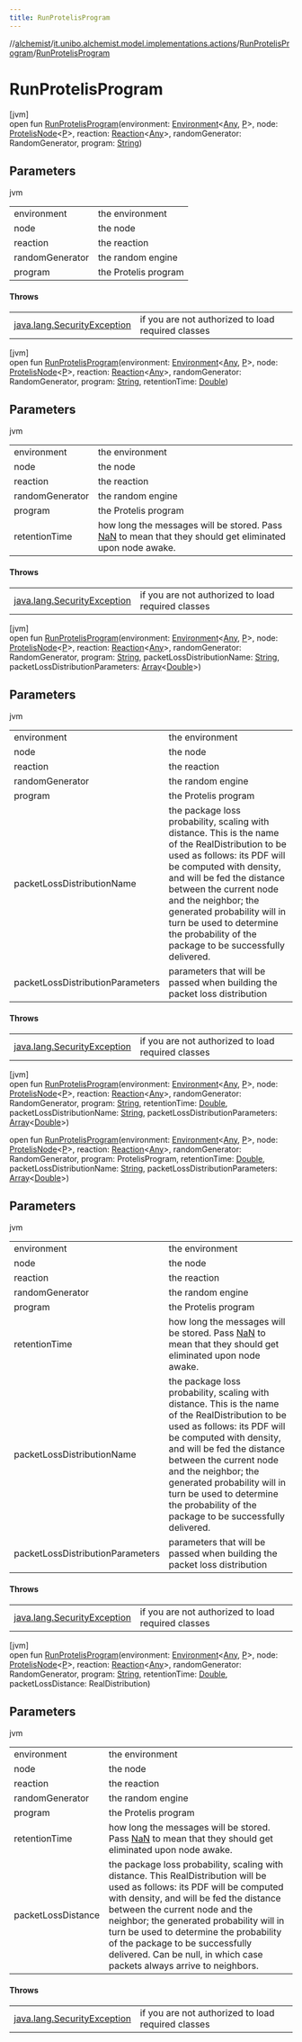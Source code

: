 ```yaml
---
title: RunProtelisProgram
---
```

//[alchemist](../../../index.html)/[it.unibo.alchemist.model.implementations.actions](../index.html)/[RunProtelisProgram](index.html)/[RunProtelisProgram](-run-protelis-program.html)



# RunProtelisProgram



[jvm]\
open fun [RunProtelisProgram](-run-protelis-program.html)(environment: [Environment](../../it.unibo.alchemist.model.interfaces/-environment/index.html)<[Any](https://kotlinlang.org/api/latest/jvm/stdlib/kotlin/-any/index.html), [P](../../it.unibo.alchemist.model.implementations.nodes/-protelis-node/index.html)>, node: [ProtelisNode](../../it.unibo.alchemist.model.implementations.nodes/-protelis-node/index.html)<[P](../../it.unibo.alchemist.model.implementations.nodes/-protelis-node/index.html)>, reaction: [Reaction](../../it.unibo.alchemist.model.interfaces/-reaction/index.html)<[Any](https://kotlinlang.org/api/latest/jvm/stdlib/kotlin/-any/index.html)>, randomGenerator: RandomGenerator, program: [String](https://docs.oracle.com/javase/8/docs/api/java/lang/String.html))



## Parameters


jvm

| | |
|---|---|
| environment | the environment |
| node | the node |
| reaction | the reaction |
| randomGenerator | the random engine |
| program | the Protelis program |



#### Throws


| | |
|---|---|
| [java.lang.SecurityException](https://docs.oracle.com/javase/8/docs/api/java/lang/SecurityException.html) | if you are not authorized to load required classes |




[jvm]\
open fun [RunProtelisProgram](-run-protelis-program.html)(environment: [Environment](../../it.unibo.alchemist.model.interfaces/-environment/index.html)<[Any](https://kotlinlang.org/api/latest/jvm/stdlib/kotlin/-any/index.html), [P](../../it.unibo.alchemist.model.implementations.nodes/-protelis-node/index.html)>, node: [ProtelisNode](../../it.unibo.alchemist.model.implementations.nodes/-protelis-node/index.html)<[P](../../it.unibo.alchemist.model.implementations.nodes/-protelis-node/index.html)>, reaction: [Reaction](../../it.unibo.alchemist.model.interfaces/-reaction/index.html)<[Any](https://kotlinlang.org/api/latest/jvm/stdlib/kotlin/-any/index.html)>, randomGenerator: RandomGenerator, program: [String](https://docs.oracle.com/javase/8/docs/api/java/lang/String.html), retentionTime: [Double](https://kotlinlang.org/api/latest/jvm/stdlib/kotlin/-double/index.html))



## Parameters


jvm

| | |
|---|---|
| environment | the environment |
| node | the node |
| reaction | the reaction |
| randomGenerator | the random engine |
| program | the Protelis program |
| retentionTime | how long the messages will be stored. Pass [NaN](https://docs.oracle.com/javase/8/docs/api/java/lang/Double.html#NaN--) to mean that they should get eliminated upon node awake. |



#### Throws


| | |
|---|---|
| [java.lang.SecurityException](https://docs.oracle.com/javase/8/docs/api/java/lang/SecurityException.html) | if you are not authorized to load required classes |




[jvm]\
open fun [RunProtelisProgram](-run-protelis-program.html)(environment: [Environment](../../it.unibo.alchemist.model.interfaces/-environment/index.html)<[Any](https://kotlinlang.org/api/latest/jvm/stdlib/kotlin/-any/index.html), [P](../../it.unibo.alchemist.model.implementations.nodes/-protelis-node/index.html)>, node: [ProtelisNode](../../it.unibo.alchemist.model.implementations.nodes/-protelis-node/index.html)<[P](../../it.unibo.alchemist.model.implementations.nodes/-protelis-node/index.html)>, reaction: [Reaction](../../it.unibo.alchemist.model.interfaces/-reaction/index.html)<[Any](https://kotlinlang.org/api/latest/jvm/stdlib/kotlin/-any/index.html)>, randomGenerator: RandomGenerator, program: [String](https://docs.oracle.com/javase/8/docs/api/java/lang/String.html), packetLossDistributionName: [String](https://docs.oracle.com/javase/8/docs/api/java/lang/String.html), packetLossDistributionParameters: [Array](https://kotlinlang.org/api/latest/jvm/stdlib/kotlin/-array/index.html)<[Double](https://kotlinlang.org/api/latest/jvm/stdlib/kotlin/-double/index.html)>)



## Parameters


jvm

| | |
|---|---|
| environment | the environment |
| node | the node |
| reaction | the reaction |
| randomGenerator | the random engine |
| program | the Protelis program |
| packetLossDistributionName | the package loss probability, scaling with distance. This is the name of the RealDistribution to be used as follows: its PDF will be computed with density, and will be fed the distance between the current node and the neighbor; the generated probability will in turn be used to determine the probability of the package to be successfully delivered. |
| packetLossDistributionParameters | parameters that will be passed when building the packet loss distribution |



#### Throws


| | |
|---|---|
| [java.lang.SecurityException](https://docs.oracle.com/javase/8/docs/api/java/lang/SecurityException.html) | if you are not authorized to load required classes |




[jvm]\
open fun [RunProtelisProgram](-run-protelis-program.html)(environment: [Environment](../../it.unibo.alchemist.model.interfaces/-environment/index.html)<[Any](https://kotlinlang.org/api/latest/jvm/stdlib/kotlin/-any/index.html), [P](../../it.unibo.alchemist.model.implementations.nodes/-protelis-node/index.html)>, node: [ProtelisNode](../../it.unibo.alchemist.model.implementations.nodes/-protelis-node/index.html)<[P](../../it.unibo.alchemist.model.implementations.nodes/-protelis-node/index.html)>, reaction: [Reaction](../../it.unibo.alchemist.model.interfaces/-reaction/index.html)<[Any](https://kotlinlang.org/api/latest/jvm/stdlib/kotlin/-any/index.html)>, randomGenerator: RandomGenerator, program: [String](https://docs.oracle.com/javase/8/docs/api/java/lang/String.html), retentionTime: [Double](https://kotlinlang.org/api/latest/jvm/stdlib/kotlin/-double/index.html), packetLossDistributionName: [String](https://docs.oracle.com/javase/8/docs/api/java/lang/String.html), packetLossDistributionParameters: [Array](https://kotlinlang.org/api/latest/jvm/stdlib/kotlin/-array/index.html)<[Double](https://kotlinlang.org/api/latest/jvm/stdlib/kotlin/-double/index.html)>)

open fun [RunProtelisProgram](-run-protelis-program.html)(environment: [Environment](../../it.unibo.alchemist.model.interfaces/-environment/index.html)<[Any](https://kotlinlang.org/api/latest/jvm/stdlib/kotlin/-any/index.html), [P](../../it.unibo.alchemist.model.implementations.nodes/-protelis-node/index.html)>, node: [ProtelisNode](../../it.unibo.alchemist.model.implementations.nodes/-protelis-node/index.html)<[P](../../it.unibo.alchemist.model.implementations.nodes/-protelis-node/index.html)>, reaction: [Reaction](../../it.unibo.alchemist.model.interfaces/-reaction/index.html)<[Any](https://kotlinlang.org/api/latest/jvm/stdlib/kotlin/-any/index.html)>, randomGenerator: RandomGenerator, program: ProtelisProgram, retentionTime: [Double](https://kotlinlang.org/api/latest/jvm/stdlib/kotlin/-double/index.html), packetLossDistributionName: [String](https://docs.oracle.com/javase/8/docs/api/java/lang/String.html), packetLossDistributionParameters: [Array](https://kotlinlang.org/api/latest/jvm/stdlib/kotlin/-array/index.html)<[Double](https://kotlinlang.org/api/latest/jvm/stdlib/kotlin/-double/index.html)>)



## Parameters


jvm

| | |
|---|---|
| environment | the environment |
| node | the node |
| reaction | the reaction |
| randomGenerator | the random engine |
| program | the Protelis program |
| retentionTime | how long the messages will be stored. Pass [NaN](https://docs.oracle.com/javase/8/docs/api/java/lang/Double.html#NaN--) to mean that they should get eliminated upon node awake. |
| packetLossDistributionName | the package loss probability, scaling with distance. This is the name of the RealDistribution to be used as follows: its PDF will be computed with density, and will be fed the distance between the current node and the neighbor; the generated probability will in turn be used to determine the probability of the package to be successfully delivered. |
| packetLossDistributionParameters | parameters that will be passed when building the packet loss distribution |



#### Throws


| | |
|---|---|
| [java.lang.SecurityException](https://docs.oracle.com/javase/8/docs/api/java/lang/SecurityException.html) | if you are not authorized to load required classes |




[jvm]\
open fun [RunProtelisProgram](-run-protelis-program.html)(environment: [Environment](../../it.unibo.alchemist.model.interfaces/-environment/index.html)<[Any](https://kotlinlang.org/api/latest/jvm/stdlib/kotlin/-any/index.html), [P](../../it.unibo.alchemist.model.implementations.nodes/-protelis-node/index.html)>, node: [ProtelisNode](../../it.unibo.alchemist.model.implementations.nodes/-protelis-node/index.html)<[P](../../it.unibo.alchemist.model.implementations.nodes/-protelis-node/index.html)>, reaction: [Reaction](../../it.unibo.alchemist.model.interfaces/-reaction/index.html)<[Any](https://kotlinlang.org/api/latest/jvm/stdlib/kotlin/-any/index.html)>, randomGenerator: RandomGenerator, program: [String](https://docs.oracle.com/javase/8/docs/api/java/lang/String.html), retentionTime: [Double](https://kotlinlang.org/api/latest/jvm/stdlib/kotlin/-double/index.html), packetLossDistance: RealDistribution)



## Parameters


jvm

| | |
|---|---|
| environment | the environment |
| node | the node |
| reaction | the reaction |
| randomGenerator | the random engine |
| program | the Protelis program |
| retentionTime | how long the messages will be stored. Pass [NaN](https://docs.oracle.com/javase/8/docs/api/java/lang/Double.html#NaN--) to mean that they should get eliminated upon node awake. |
| packetLossDistance | the package loss probability, scaling with distance. This RealDistribution will be used as follows: its PDF will be computed with density, and will be fed the distance between the current node and the neighbor; the generated probability will in turn be used to determine the probability of the package to be successfully delivered. Can be null, in which case packets always arrive to neighbors. |



#### Throws


| | |
|---|---|
| [java.lang.SecurityException](https://docs.oracle.com/javase/8/docs/api/java/lang/SecurityException.html) | if you are not authorized to load required classes |



